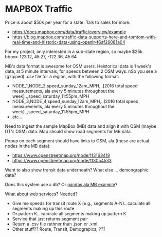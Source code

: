 MAPBOX Traffic
===============

Price is about $50k per year for a state.  Talk to sales for more.
 - https://docs.mapbox.com/data/traffic/overview/example
 - https://blog.mapbox.com/traffic-data-supports-here-and-tomtom-with-real-time-and-historic-data-using-openlr-f6af26081a04

For my project, only interested in a sub-state region, so maybe $25k.
bbox=-123.12, 45.27, -122.36, 45.64

MB's data format is awesome for OSM users. Heistorical data is 1 week's data, at 5 minute intervals, for speeds between 2 OSM ways. 
nSo you see a (gzipped) .csv file for a region, with the following format:
 - NODE_1,NODE_2,speed_sunday_12am_MPH,..[2016 total speed measurements, ala every 5 minutes throughout the week]..,speed_saturday_11:55pm_MPH
 - NODE_3,NODE_4,speed_sunday_12am_MPH,..[2016 total speed measurements, ala every 5 minutes throughout the week]..,speed_saturday_11:55pm_MPH
 - etc...
 
Need to ingest the sample MapBox (MB) data and align it with OSM (maybe DT's OSM) data.
Map should show road segments for MB data.

Popup on each segment should have links to OSM, ala (these are actual nodes in the MB data):
  - https://www.openstreetmap.org/node/113163419
  - https://www.openstreetmap.org/node/113054533
  
Want to also show transit data underneath?
What else ... demongraphic data?

Does this system use a db? Or [pandas ala MB example](https://docs.mapbox.com/data/traffic/overview/example#calculate-aggregated-traffic-metrics)?

What about web services?  Needed? 
 - Give me speeds for transit route X (e.g., segments A-N)...caculate all segments making up this route
 - Or pattern K...caculate all segments making up pattern K
 - Service that just returns segment pair
 - Return a .csv file rathner than .json or .xml
 - Other stuff??  Route, Transit, Demograpics, ???
 
 
